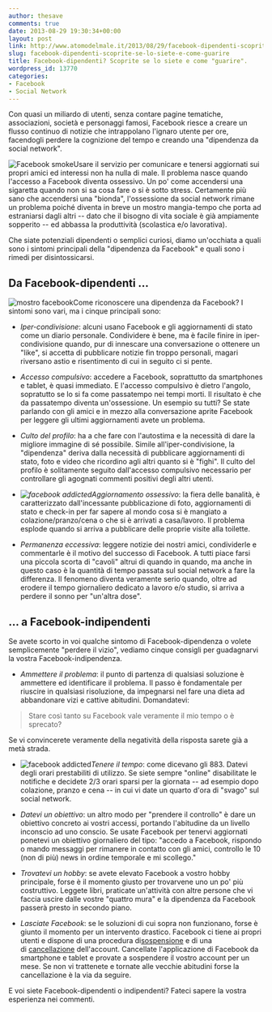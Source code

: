 ```yaml
---
author: thesave
comments: true
date: 2013-08-29 19:30:34+00:00
layout: post
link: http://www.atomodelmale.it/2013/08/29/facebook-dipendenti-scoprite-se-lo-siete-e-come-guarire/
slug: facebook-dipendenti-scoprite-se-lo-siete-e-come-guarire
title: Facebook-dipendenti? Scoprite se lo siete e come "guarire".
wordpress_id: 13770
categories:
- Facebook
- Social Network
---
```


Con quasi un miliardo di utenti, senza contare pagine tematiche, associazioni, società e personaggi famosi, Facebook riesce a creare un flusso continuo di notizie che intrappolano l'ignaro utente per ore, facendogli perdere la cognizione del tempo e creando una "dipendenza da social network".

![Facebook smoke](http://www.atomodelmale.it/wp-content/uploads/2013/08/Facebook-smoke.jpeg)Usare il servizio per comunicare e tenersi aggiornati sui propri amici ed interessi non ha nulla di male. Il problema nasce quando l'accesso a Facebook diventa ossessivo. Un po' come accendersi una sigaretta quando non si sa cosa fare o si è sotto stress. Certamente più sano che accendersi una "bionda", l'ossessione da social network rimane un problema poiché diventa in breve un mostro mangia-tempo che porta ad estraniarsi dagli altri -- dato che il bisogno di vita sociale è già ampiamente sopperito -- ed abbassa la produttività (scolastica e/o lavorativa).

Che siate potenziali dipendenti o semplici curiosi, diamo un'occhiata a quali sono i sintomi principali della "dipendenza da Facebook" e quali sono i rimedi per disintossicarsi.


## Da Facebook-dipendenti ...


![mostro facebook](http://www.atomodelmale.it/wp-content/uploads/2013/08/20090622153614_facebookvstwitter8-300x214.jpg)Come riconoscere una dipendenza da Facebook? I sintomi sono vari, ma i cinque principali sono:



	
  * _Iper-condivisione_: alcuni usano Facebook e gli aggiornamenti di stato come un diario personale. Condividere è bene, ma è facile finire in iper-condivisione quando, pur di innescare una conversazione o ottenere un "like", si accetta di pubblicare notizie fin troppo personali, magari riversano astio e risentimento di cui in seguito ci si pente.

	
  * _Accesso compulsivo_: accedere a Facebook, soprattutto da smartphones e tablet, è quasi immediato. E l'accesso compulsivo è dietro l'angolo, sopratutto se lo si fa come passatempo nei tempi morti. Il risultato è che da passatempo diventa un'ossessione. Un esempio su tutti? Se state parlando con gli amici e in mezzo alla conversazione aprite Facebook per leggere gli ultimi aggiornamenti avete un problema.

	
  * _Culto del profilo_: ha a che fare con l'autostima e la necessità di dare la migliore immagine di sé possibile. Simile all'iper-condivisione, la "dipendenza" deriva dalla necessità di pubblicare aggiornamenti di stato, foto e video che ricordino agli altri quanto si è "fighi". Il culto del profilo è solitamente seguito dall'accesso compulsivo necessario per controllare gli agognati commenti positivi degli altri utenti.

	
  * _![facebook addicted](http://www.atomodelmale.it/wp-content/uploads/2013/08/facebook-addicted-300x217.jpg)Aggiornamento ossessivo_: la fiera delle banalità, è caratterizzato dall'incessante pubblicazione di foto, aggiornamenti di stato e check-in per far sapere al mondo cosa si è mangiato a colazione/pranzo/cena o che si è arrivati a casa/lavoro. Il problema esplode quando si arriva a pubblicare delle proprie visite alla toilette.

	
  * _Permanenza eccessiva_: leggere notizie dei nostri amici, condividerle e commentarle è il motivo del successo di Facebook. A tutti piace farsi una piccola scorta di "cavoli" altrui di quando in quando, ma anche in questo caso è la quantità di tempo passata sul social network a fare la differenza. Il fenomeno diventa veramente serio quando, oltre ad erodere il tempo giornaliero dedicato a lavoro e/o studio, si arriva a perdere il sonno per "un'altra dose".







## ... a Facebook-indipendenti


Se avete scorto in voi qualche sintomo di Facebook-dipendenza o volete semplicemente "perdere il vizio", vediamo cinque consigli per guadagnarvi la vostra Facebook-indipendenza.



	
  * _Ammettere il problema_: il punto di partenza di qualsiasi soluzione è ammettere ed identificare il problema. Il passo è fondamentale per riuscire in qualsiasi risoluzione, da impegnarsi nel fare una dieta ad abbandonare vizi e cattive abitudini. Domandatevi:


<blockquote>Stare così tanto su Facebook vale veramente il mio tempo o è sprecato?</blockquote>


Se vi convincerete veramente della negatività della risposta sarete già a metà strada.

	
  * ![facebook addicted](http://www.atomodelmale.it/wp-content/uploads/2013/08/facebook-addicted1-300x187.jpg)_Tenere il tempo_: come dicevano gli 883. Datevi degli orari prestabiliti di utilizzo. Se siete sempre "online" disabilitate le notifiche e decidete 2/3 orari sparsi per la giornata -- ad esempio dopo colazione, pranzo e cena -- in cui vi date un quarto d'ora di "svago" sul social network.

	
  * _Datevi un obiettivo_: un altro modo per "prendere il controllo" è dare un obiettivo concreto ai vostri accessi, portando l'abitudine da un livello inconscio ad uno conscio. Se usate Facebook per tenervi aggiornati ponetevi un obiettivo giornaliero del tipo: "accedo a Facebook, rispondo o mando messaggi per rimanere in contatto con gli amici, controllo le 10 (non di più) news in ordine temporale e mi scollego."

	
  * _Trovatevi un hobby_: se avete elevato Facebook a vostro hobby principale, forse è il momento giusto per trovarvene uno un po' più costruttivo. Leggete libri, praticate un'attività con altre persone che vi faccia uscire dalle vostre "quattro mura" e la dipendenza da Facebook passerà presto in secondo piano.

	
  * _Lasciate Facebook_: se le soluzioni di cui sopra non funzionano, forse è giunto il momento per un intervento drastico. Facebook ci tiene ai propri utenti e dispone di una procedura di[sospensione](http://it-it.facebook.com/help/www/214376678584711) e di una di [cancellazione](http://it-it.facebook.com/help/224562897555674) dell'account. Cancellate l'applicazione di Facebook da smartphone e tablet e provate a sospendere il vostro account per un mese. Se non vi trattenete e tornate alle vecchie abitudini forse la cancellazione è la via da seguire.


E voi siete Facebook-dipendenti o indipendenti? Fateci sapere la vostra esperienza nei commenti.
